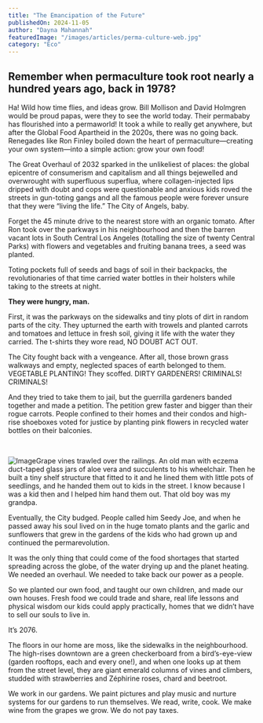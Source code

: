 ```yaml
---
title: "The Emancipation of the Future"
publishedOn: 2024-11-05
author: "Dayna Mahannah"
featuredImage: "/images/articles/perma-culture-web.jpg"
category: "Eco"
---
```


## Remember when permaculture took root nearly a hundred years ago, back in 1978?

Ha! Wild how time flies, and ideas grow. Bill Mollison and David Holmgren would be proud papas, were they to see the world today. Their permababy has flourished into a permaworld! It took a while to really get anywhere, but after the Global Food Apartheid in the 2020s, there was no going back. Renegades like Ron Finley boiled down the heart of permaculture—creating your own system—into a simple action: grow your own food! 

The Great Overhaul of 2032 sparked in the unlikeliest of places: the global epicentre of consumerism and capitalism and all things bejewelled and overwrought with superfluous superflua, where collagen-injected lips dripped with doubt and cops were questionable and anxious kids roved the streets in gun-toting gangs and all the famous people were forever unsure that they were “living the life.” The City of Angels, baby.

Forget the 45 minute drive to the nearest store with an organic tomato. After Ron took over the parkways in his neighbourhood and then the barren vacant lots in South Central Los Angeles (totalling the size of twenty Central Parks) with flowers and vegetables and fruiting banana trees, a seed was planted.

Toting pockets full of seeds and bags of soil in their backpacks, the revolutionaries of that time carried water bottles in their holsters while taking to the streets at night.

**They were hungry, man.**

First, it was the parkways on the sidewalks and tiny plots of dirt in random parts of the city. They upturned the earth with trowels and planted carrots and tomatoes and lettuce in fresh soil, giving it life with the water they carried. The t-shirts they wore read, NO DOUBT ACT OUT.

The City fought back with a vengeance. After all, those brown grass walkways and empty, neglected spaces of earth belonged to them. VEGETABLE PLANTING! They scoffed. DIRTY GARDENERS! CRIMINALS! CRIMINALS!

And they tried to take them to jail, but the guerrilla gardeners banded together and made a petition. The petition grew faster and bigger than their rogue carrots. People confined to their homes and their condos and high-rise shoeboxes voted for justice by planting pink flowers in recycled water bottles on their balconies. 

‍

![Image](/images/articles/water-is-life-web.jpg)Grape vines trawled over the railings. An old man with eczema duct-taped glass jars of aloe vera and succulents to his wheelchair. Then he built a tiny shelf structure that fitted to it and he lined them with little pots of seedlings, and he handed them out to kids in the street. I know because I was a kid then and I helped him hand them out. That old boy was my grandpa.

Eventually, the City budged. People called him Seedy Joe, and when he passed away his soul lived on in the huge tomato plants and the garlic and sunflowers that grew in the gardens of the kids who had grown up and continued the permarevolution.

It was the only thing that could come of the food shortages that started spreading across the globe, of the water drying up and the planet heating. We needed an overhaul. We needed to take back our power as a people. 

So we planted our own food, and taught our own children, and made our own houses. Fresh food we could trade and share, real life lessons and physical wisdom our kids could apply practically, homes that we didn’t have to sell our souls to live in.

It’s 2076. 

The floors in our home are moss, like the sidewalks in the neighbourhood. The high-rises downtown are a green checkerboard from a bird’s-eye-view (garden rooftops, each and every one!), and when one looks up at them from the street level, they are giant emerald columns of vines and climbers, studded with strawberries and Zéphirine roses, chard and beetroot.

We work in our gardens. We paint pictures and play music and nurture systems for our gardens to run themselves. We read, write, cook. We make wine from the grapes we grow. We do not pay taxes.

‍
